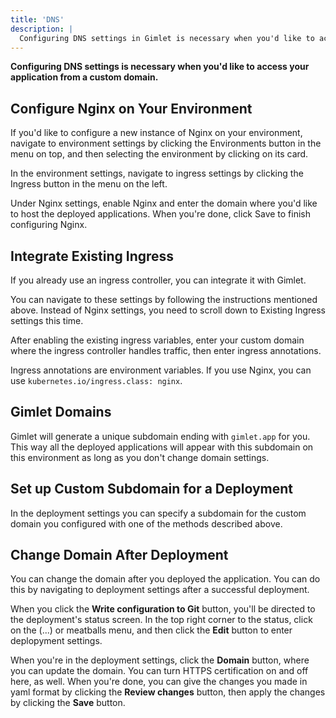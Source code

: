 ```yaml
---
title: 'DNS'
description: |
  Configuring DNS settings in Gimlet is necessary when you'd like to access your application from a custom domain.
---
```


**Configuring DNS settings is necessary when you'd like to access your application from a custom domain.**

## Configure Nginx on Your Environment

If you'd like to configure a new instance of Nginx on your environment, navigate to environment settings by clicking the Environments button in the menu on top, and then selecting the environment by clicking on its card.

In the environment settings, navigate to ingress settings by clicking the Ingress button in the menu on the left.

Under Nginx settings, enable Nginx and enter the domain where you'd like to host the deployed applications. When you're done, click Save to finish configuring Nginx.

## Integrate Existing Ingress

If you already use an ingress controller, you can integrate it with Gimlet.

You can navigate to these settings by following the instructions mentioned above. Instead of Nginx settings, you need to scroll down to Existing Ingress settings this time.

After enabling the existing ingress variables, enter your custom domain where the ingress controller handles traffic, then enter ingress annotations.

Ingress annotations are environment variables. If you use Nginx, you can use `kubernetes.io/ingress.class: nginx`. 

## Gimlet Domains

Gimlet will generate a unique subdomain ending with `gimlet.app` for you. This way all the deployed applications will appear with this subdomain on this environment as long as you don't change domain settings.

## Set up Custom Subdomain for a Deployment

In the deployment settings you can specify a subdomain for the custom domain you configured with one of the methods described above.

## Change Domain After Deployment

You can change the domain after you deployed the application. You can do this by navigating to deployment settings after a successful deployment.

When you click the **Write configuration to Git** button, you'll be directed to the deployment's status screen. In the top right corner to the status, click on the (...) or meatballs menu, and then click the **Edit** button to enter deplopyment settings.

When you're in the deployment settings, click the **Domain** button, where you can update the domain. You can turn HTTPS certification on and off here, as well. When you're done, you can give the changes you made in yaml format by clicking the **Review changes** button, then apply the changes by clicking the **Save** button.
